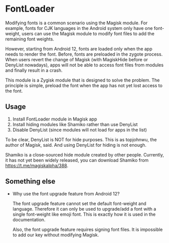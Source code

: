 # FontLoader

Modifying fonts is a common scenario using the Magisk module. For example, fonts for CJK languages in the Android system only have one font-weight, users can use the Magisk module to modify font files to add the remaining font weights.

However, starting from Android 12, fonts are loaded only when the app needs to render the font. Before, fonts are preloaded in the zygote process. When users revert the change of Magisk (with MagiskHide before or DenyList nowadays), apps will not be able to access font files from modules and finally result in a crash.

This module is a Zygisk module that is designed to solve the problem. The principle is simple, preload the font when the app has not yet lost access to the font.

## Usage

1. Install FontLoader module in Magisk app
2. Install hiding modules like Shamiko rather than use DenyList
3. Disable DenyList (since modules will not load for apps in the list)

To be clear, DenyList is NOT for hide purposes. This is as topjohnwu, the author of Magisk, said. And using DenyList for hiding is not enough.

Shamiko is a close-sourced hide module created by other people. Currently, it has not yet been widely released, you can download Shamiko from https://t.me/magiskalpha/388.

## Something else

* Why use the font upgrade feature from Android 12?

  The font upgrade feature cannot set the default font-weight and language. Therefore it can only be used to upgrade/add a font with a single font-weight like emoji font. This is exactly how it is used in the documentation.

  Also, the font upgrade feature requires signing font files. It is impossible to add our key without modifying Magisk.
